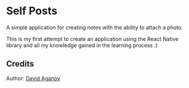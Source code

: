 # Self Posts

A simple application for creating notes with the ability to attach a photo. 

This is my first attempt to create an application using the React Native library and all my knowledge gained in the learning process :)

## Credits

Author: [David Aganov](https://github.com/davidaganov21)
